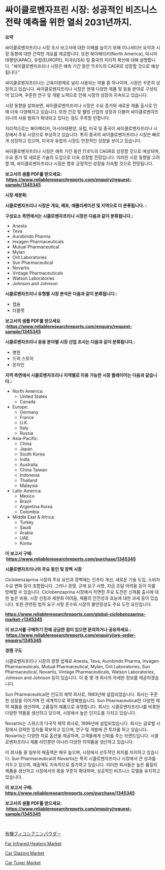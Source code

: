 <p><h1>싸이클로벤자프린 시장: 성공적인 비즈니스 전략 예측을 위한 열쇠 2031년까지.</h1></p><p><strong>요약</strong></p>
<p><p>싸이클로벤자프리나 시장 조사 보고서에 대한 이해를 높이기 위해 이니셔티브 요약과 시장 동향에 대한 간략한 개요를 제공합니다. 또한 북아메리카(North America), 아시아태평양(APAC), 유럽(EUROPE), 미국(USA) 및 중국의 지리적 확산에 대해 설명합니다. "싸이클로벤자프리나 시장은 예측 기간 동안 11.6%의 CAGR로 성장할 것으로 예상됩니다." </p><p>싸이클로벤자프리나는 근육이완제로 널리 사용되는 약물 중 하나이며, 시장은 꾸준히 성장하고 있습니다. 싸이클로벤자프리나 시장은 현재 다양한 제품 및 응용 분야로 구성되어 있으며, 꾸준한 연구 및 개발 노력으로 인해 시장의 성장이 지속되고 있습니다. </p><p>시장 동향을 살펴보면, 싸이클로벤자프리나 시장은 수요 증가와 새로운 제품 출시로 인해 더욱 다양해지고 있습니다. 또한 건강 및 웰빙 산업의 성장과 더불어 싸이클로벤자프리나의 사용 범위가 확대되고 있다는 점도 주목할 만합니다.</p><p>지리적으로는 북아메리카, 아시아태평양, 유럽, 미국 및 중국이 싸이클로벤자프리나 시장에서 주요 시장으로 부상하고 있습니다. 특히 중국의 싸이클로벤자프리나 시장은 빠르게 성장하고 있으며, 미국과 유럽의 시장도 안정적인 성장을 보이고 있습니다.</p><p>싸이클로벤자프리나 시장은 예측 기간 동안 11.6%의 CAGR로 성장할 것으로 예상되며, 수요 증가 및 새로운 기술의 도입으로 더욱 성장할 전망입니다. 이러한 시장 동향을 고려할 때, 싸이클로벤자프리나 시장은 향후 긍정적인 성장을 지속할 것으로 전망됩니다.</p></p>
<p><strong>보고서의 샘플 PDF를 받으세요: &nbsp;<a href="https://www.reliableresearchreports.com/enquiry/request-sample/1345345">https://www.reliableresearchreports.com/enquiry/request-sample/1345345</a></strong></p>
<p><strong>시장 세분화:</strong></p>
<p><strong> 시클로벤자프리나 시장은 개요, 배포, 애플리케이션 및 지역으로 더 분류됩니다. :</strong></p>
<p><strong>구성요소 측면에서는 시클로벤자프리나 시장은 다음과 같이 분류됩니다.:</strong></p>
<p><ul><li>Anesta</li><li>Teva</li><li>Aurobindo Pharma</li><li>Invagen Pharmaceuticals</li><li>Mutual Pharmaceutical</li><li>Mylan</li><li>Orit Laboratories</li><li>Sun Pharmaceutical</li><li>Novartis</li><li>Vintage Pharmaceuticals</li><li>Watson Laboratories</li><li>Johnson and Johnson</li></ul></p>
<p><strong> 시클로벤자프리나 유형별 시장 분석은 다음과 같이 분류됩니다.:</strong></p>
<p><ul><li>캡슐</li><li>타블렛</li></ul></p>
<p><strong>보고서의 샘플 PDF를 받으세요 :<a href="https://www.reliableresearchreports.com/enquiry/request-sample/1345345">https://www.reliableresearchreports.com/enquiry/request-sample/1345345</a></strong></p>
<p><strong> 시클로벤자프리나 응용 분야별 시장 산업 조사는 다음과 같이 분류됩니다.:</strong></p>
<p><ul><li>병원</li><li>드럭 스토어</li><li>온라인</li></ul></p>
<p><strong>지역 측면에서 시클로벤자프리나 지역별로 이용 가능한 시장 플레이어는 다음과 같습니다.:</strong></p>
<p><ul>
    <li>
        North America:
        <ul>
            <li>United States</li>
            <li>Canada</li>
        </ul>
    </li>
    <li>
        Europe:
        <ul>
            <li>Germany</li>
            <li>France</li>
            <li>U.K.</li>
            <li>Italy</li>
            <li>Russia</li>
        </ul>
    </li>
    <li>
        Asia-Pacific:
        <ul>
            <li>China</li>
            <li>Japan</li>
            <li>South Korea</li>
            <li>India</li>
            <li>Australia</li>
            <li>China Taiwan</li>
            <li>Indonesia</li>
            <li>Thailand</li>
            <li>Malaysia</li>
        </ul>
    </li>
    <li>
        Latin America:
        <ul>
            <li>Mexico</li>
            <li>Brazil</li>
            <li>Argentina Korea</li>
            <li>Colombia</li>
        </ul>
    </li>
    <li>
        Middle East & Africa:
        <ul>
            <li>Turkey</li>
            <li>Saudi</li>
            <li>Arabia</li>
            <li>UAE</li>
            <li>Korea</li>
        </ul>
    </li>
    </ul></p>
<p><strong>이 보고서 구매: &nbsp;<a href="https://www.reliableresearchreports.com/purchase/1345345">https://www.reliableresearchreports.com/purchase/1345345</a></strong></p>
<p><strong>시클로벤자프리나의 주요 동인 및 장벽 시장</strong></p>
<p><p>Ciclobenzaprina 시장의 주요 요인과 장벽에는 인프라 개선, 새로운 기술 도입, 소비자 수요 변화 등이 포함됩니다. 그러나 경쟁, 규제 요구 사항, 자금 조달 어려움 등이 이를 방해할 수 있습니다. Ciclobenzaprina 시장에서 직면한 주요 도전은 신제품 출시에 대한 높은 비용, 시장 선점과 세분화 어려움, 제품의 안전성과 효능에 대한 과세 등이 있습니다. 또한 관련된 법적 요구 사항 준수와 시장의 불안정성도 주요 도전 요인입니다.</p></p>
<p><strong><a href="https://www.reliableresearchreports.com/global-ciclobenzaprina-market-r1345345">https://www.reliableresearchreports.com/global-ciclobenzaprina-market-r1345345</a></strong></p>
<p><strong>이 보고서를 구매하기 전에 궁금한 점이 있으면 문의하거나 공유하세요.: &nbsp;<a href="https://www.reliableresearchreports.com/enquiry/pre-order-enquiry/1345345">https://www.reliableresearchreports.com/enquiry/pre-order-enquiry/1345345</a></strong></p>
<p><strong>경쟁 구도</strong></p>
<p><p>시클로벤자프리나 시장의 경쟁 업체로 Anesta, Teva, Aurobindo Pharma, Invagen Pharmaceuticals, Mutual Pharmaceutical, Mylan, Orit Laboratories, Sun Pharmaceutical, Novartis, Vintage Pharmaceuticals, Watson Laboratories, Johnson and Johnson 등이 있습니다. 이 중 몇 개 회사의 자세한 정보를 제공하겠습니다.</p><p>Sun Pharmaceutical은 인도의 제약 회사로, 1983년에 설립되었습니다. 회사는 꾸준한 성장을 이어가며 전 세계적으로 확장해왔습니다. Sun Pharmaceutical은 다양한 제약 제품을 생산하며, 고품질의 제품으로 유명합니다. 회사는 시클로벤자프리나를 비롯한 다양한 약물을 생산하고 있으며, 시장에서 높은 인지도를 가지고 있습니다.</p><p>Novartis는 스위스의 다국적 제약 회사로, 1996년에 설립되었습니다. 회사는 글로벌 시장에서 강력한 입지를 확보하고 있으며, 연구 및 개발에 큰 투자를 하고 있습니다. Novartis는 다양한 치료 옵션을 제공하며, 고객들에게 신뢰를 주는 브랜드입니다. 시클로벤자프리나 제품 라인뿐만 아니라 다양한 의약품을 생산하고 있습니다.</p><p>이 회사들 중 일부의 매출액은 매우 높으며, 시장에서 선두적인 위치를 차지하고 있습니다. Sun Pharmaceutical과 Novartis는 특히 시클로벤자프리나 시장에서 큰 성과를 거두고 있으며, 매출액도 지속적으로 증가하고 있습니다. 이러한 회사들은 높은 품질의 제품을 생산하고 시장에서의 몫을 꾸준히 확대하며, 성공적인 비즈니스 모델을 유지하고 있습니다.</p></p>
<p><strong>이 보고서 구매: &nbsp; <a href="https://www.reliableresearchreports.com/purchase/1345345">https://www.reliableresearchreports.com/purchase/1345345</a></strong></p>
<p><strong>보고서의 샘플 PDF를 받으세요: &nbsp;<a href="https://www.reliableresearchreports.com/enquiry/request-sample/1345345">https://www.reliableresearchreports.com/enquiry/request-sample/1345345</a></strong><strong></strong></p>
<p>&nbsp;</p>
<p><p><a href="https://github.com/lily-u-genius/Market-Research-Report-List-1/blob/main/706487222033.md">有機フィコシアニンパウダー</a></p><p><a href="https://github.com/moyahfrancoestellec51j635wcx/Market-Research-Report-List-2/blob/main/far-infrared-heaters-market.md">Far Infrared Heaters Market</a></p><p><a href="https://www.linkedin.com/pulse/car-glazing-market-research-report-unlocks-analysis-financial-grb7e?trackingId=xa4Jmt9axqPHcShqYn1PJQ%3D%3D">Car Glazing Market</a></p><p><a href="https://www.linkedin.com/pulse/car-tuner-market-growth-trends-covid-19-impact-forecasts-jwrae?trackingId=Cp6qTAiTKe%2B1ODjv3rLq%2BA%3D%3D">Car Tuner Market</a></p></p>